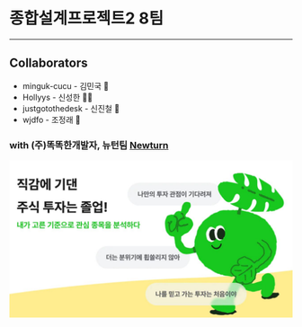 # 종합설계프로젝트2 8팀
<hr/>

## Collaborators
* minguk-cucu     - 김민국 👦
* Hollyys         - 신성한 👱‍♂️
* justgotothedesk - 신진철 🧒
* wjdfo           - 조정래 🤖

### with (주)똑똑한개발자, 뉴턴팀 [Newturn](https://www.newturn.io/ "go Newturn")
![Newturn](/newturn.JPG)

